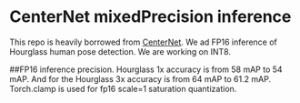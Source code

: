 # CenterNet mixedPrecision inference
This repo is heavily borrowed from [CenterNet](https://github.com/xingyizhou/CenterNet). We ad FP16 inference of Hourglass human pose detection. We are working on INT8.

##FP16 inference precision.
Hourglass 1x accuracy is from 58 mAP to 54 mAP. And for the Hourglass 3x accuracy is from 64 mAP to 61.2 mAP. Torch.clamp is used for fp16 scale=1 saturation quantization.  
